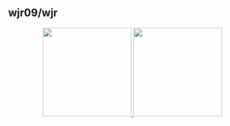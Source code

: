 ## wjr09/wjr
<div align="center">
  <a href="https://github.com/wjr09">
  <img height="180em" src="https://github-readme-stats.vercel.app/api?username=wjr09&show_icons=true&theme=dracula&include_all_commits=true&count_private=true"/>
  <img height="180em" src="https://github-readme-stats.vercel.app/api/top-langs/?username=wjr09&layout=compact&langs_count=7&theme=dracula"/>
</div>
